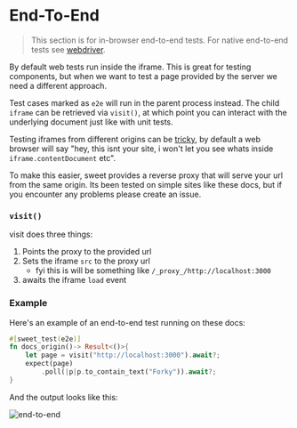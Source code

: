 # End-To-End

> This section is for in-browser end-to-end tests. For native end-to-end tests see [webdriver](../native/webdriver.md).

By default web tests run inside the iframe. This is great for testing components, but when we want to test a page provided by the server we need a different approach.

Test cases marked as `e2e` will run in the parent process instead. The child `iframe` can be retrieved via `visit()`, at which point you can interact with the underlying document just like with unit tests.

Testing iframes from different origins can be [tricky](https://docs.cypress.io/guides/guides/web-security), by default a web browser will say "hey, this isnt your site, i won't let you see whats inside `iframe.contentDocument` etc". 

To make this easier, sweet provides a reverse proxy that will serve your url from the same origin. Its been tested on simple sites like these docs, but if you encounter any problems please create an issue.

### `visit()`

visit does three things:
1. Points the proxy to the provided url
2. Sets the iframe `src` to the proxy url
   - fyi this is will be something like `/_proxy_/http://localhost:3000`
3. awaits the iframe `load` event

### Example

Here's an example of an end-to-end test running on these docs:
```rs
#[sweet_test(e2e)]
fn docs_origin()-> Result<()>{
	let page = visit("http://localhost:3000").await?;
	expect(page)
		.poll(|p|p.to_contain_text("Forky")).await?;
}
```

And the output looks like this:

![end-to-end](../images/end-to-end.png)
